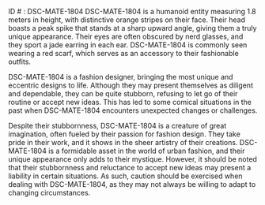 ID # : DSC-MATE-1804
DSC-MATE-1804 is a humanoid entity measuring 1.8 meters in height, with distinctive orange stripes on their face. Their head boasts a peak spike that stands at a sharp upward angle, giving them a truly unique appearance. Their eyes are often obscured by nerd glasses, and they sport a jade earring in each ear. DSC-MATE-1804 is commonly seen wearing a red scarf, which serves as an accessory to their fashionable outfits.

DSC-MATE-1804 is a fashion designer, bringing the most unique and eccentric designs to life. Although they may present themselves as diligent and dependable, they can be quite stubborn, refusing to let go of their routine or accept new ideas. This has led to some comical situations in the past when DSC-MATE-1804 encounters unexpected changes or challenges.

Despite their stubbornness, DSC-MATE-1804 is a creature of great imagination, often fueled by their passion for fashion design. They take pride in their work, and it shows in the sheer artistry of their creations. DSC-MATE-1804 is a formidable asset in the world of urban fashion, and their unique appearance only adds to their mystique. However, it should be noted that their stubbornness and reluctance to accept new ideas may present a liability in certain situations. As such, caution should be exercised when dealing with DSC-MATE-1804, as they may not always be willing to adapt to changing circumstances.